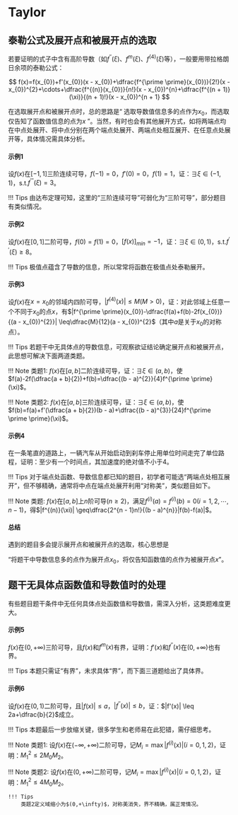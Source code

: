 # Taylor

## 泰勒公式及展开点和被展开点的选取
若要证明的式子中含有高阶导数（如$f^{\prime \prime}(\xi)$、$f^{m}(\xi)$、$f^{(4)}(\xi)$等），一般要用带拉格朗日余项的泰勒公式：

$$
f(x)=f(x_{0})+f'(x_{0})(x - x_{0})+\dfrac{f^{\prime \prime}(x_{0})}{2!}(x - x_{0})^{2}+\cdots+\dfrac{f^{(n)}(x_{0})}{n!}(x - x_{0})^{n}+\dfrac{f^{(n + 1)}(\xi)}{(n + 1)!}(x - x_{0})^{n + 1}
$$

在选取展开点和被展开点时，总的思路是“ 选取导数值信息多的点作为$x_{0}$，而选取仅告知了函数值信息的点为$x$ ”。当然，有时也会有其他展开方式，如将两端点均在中点处展开、将中点分别在两个端点处展开、两端点处相互展开、在任意点处展开等，具体情况需具体分析。

#### 示例1
设$f(x)$在$[-1,1]$三阶连续可导，$f(-1)=0$，$f'(0)=0$，$f(1)=1$，证：$\exists \xi \in(-1,1)$，s.t.$f^{\prime \prime \prime}(\xi)=3$。

!!! Tips
    由达布定理可知，这里的“三阶连续可导”可弱化为“三阶可导”，部分题目有类似情况。

#### 示例2
设$f(x)$在$[0,1]$二阶可导，$f(0)=f(1)=0$，$[f(x)]_{min}=-1$，证：$\exists \xi \in(0,1)$，s.t.$f^{\prime \prime}(\xi) \geq8$。

!!! Tips
    极值点蕴含了导数的信息，所以常常将函数在极值点处泰勒展开。

#### 示例3
设$f(x)$在$x = x_{0}$的邻域内四阶可导，$|f^{(4)}(x)| \leq M(M>0)$，证：对此邻域上任意一个不同于$x_{0}$的点$x$，有$|f^{\prime \prime}(x_{0})-\dfrac{f(a)+f(b)-2f(x_{0})}{(a - x_{0})^{2}}| \leq\dfrac{M}{12}(a - x_{0})^{2}$（其中$a$是关于$x_{0}$的对称点）。

!!! Tips
    若题干中无具体点的导数信息，可观察欲证结论确定展开点和被展开点，此思想可解决下面两道类题。

!!! Note
    类题1: $f(x)$在$[a,b]$二阶连续可导，证：$\exists \xi \in(a,b)$，使$f(a)-2f(\dfrac{a + b}{2})+f(b)=\dfrac{(b - a)^{2}}{4}f^{\prime \prime}(\xi)$。

!!! Note
    类题2: $f(x)$在$[a,b]$三阶连续可导，证：$\exists \xi \in(a,b)$，使$f(b)=f(a)+f'(\dfrac{a + b}{2})(b - a)+\dfrac{(b - a)^{3}}{24}f^{\prime \prime \prime}(\xi)$。

#### 示例4
在一条笔直的道路上，一辆汽车从开始启动到刹车停止用单位时间走完了单位路程，证明：至少有一个时间点，其加速度的绝对值不小于4。

!!! Tips
    对于端点处函数、导数信息都已知的题目，初学者可能选“两端点处相互展开”，但不够精确，通常将中点在端点处展开利用“对称美”，类似题目如下。

!!! Note
    类题: $f(x)$在$[a,b]$上$n$阶可导$(n\geq2)$，满足$f^{(i)}(a)=f^{(i)}(b)=0(i = 1,2,\cdots,n - 1)$，得$|f^{(n)}(\xi)| \geq\dfrac{2^{n - 1}n!}{(b - a)^{n}}|f(b)-f(a)|$。


#### 总结
遇到的题目多会提示展开点和被展开点的选取，核心思想是

“将题干中导数信息多的点作为展开点$x_{0}$，将仅告知函数值的点作为被展开点$x$”。

## 题干无具体点函数值和导数值时的处理
有些题目题干条件中无任何具体点处函数值和导数值，需深入分析，这类题难度更大。

#### 示例5
$f(x)$在$(0,+\infty)$三阶可导，且$f(x)$和$f^{m}(x)$有界，证明：$f'(x)$和$f^{\prime \prime}(x)$在$(0,+\infty)$也有界。

!!! Tips
    本题只需证“有界”，未求具体“界”，而下面三道题给出了具体界。

#### 示例6

设$f(x)$在$(0,1)$二阶可导，且$|f(x)| \leq a$，$|f^{\prime \prime}(x)| \leq b$，证：$|f'(x)| \leq 2a+\dfrac{b}{2}$成立。

!!! Tips 
    本题最后一步放缩关键，很多学生和老师易在此犯错，需仔细思考。

!!! Note
    类题1: 设$f(x)$在$(-\infty,+\infty)$二阶可导，记$M_{i}=\max |f^{(i)}(x)|(i = 0,1,2)$，证明：$M_{1}^{2} \leq 2M_{0}M_{2}$。

!!! Note
    类题2: 设$f(x)$在$(0,+\infty)$二阶可导，记$M_{i}=\max |f^{(i)}(x)|(i = 0,1,2)$，证明：$M_{1}^{2} \leq 4M_{0}M_{2}$。

    !!! Tips
        类题2定义域缩小为$(0,+\infty)$，对称美消失，界不精确，属正常情况。